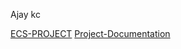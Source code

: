 Ajay kc

[ECS-PROJECT](./Daily-Status/Ajay/ECS-FARGATE-Project)
[Project-Documentation](./Daily-Status/Ajay/ECS-FARGATE-Project/Documentation.docx)
